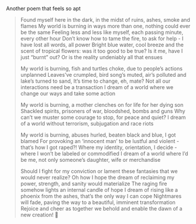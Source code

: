Another poem that feels so apt

> Found myself here in the dark, in the midst of ruins, ashes, smoke and flames
> My world is burning in ways more than one, nothing could ever be the same
> Feeling less and less like myself, each passing minute, every other hour
> Don’t know how to tame the fire, to ask for help - I have lost all words, all power
> Bright blue water, cool breeze and the scent of tropical flowers: was it too good to be true?
> Is it me, have I just “burnt” out? Or is the reality undeniably all that ensues
> 
> My world is burning, fish and turtles choke, due to people’s actions unplanned
> Leaves’ve crumpled, bird song’s muted, air’s polluted and lake’s turned to sand,
>  It’s time to change, eh, mate? Not all our interactions need be a transaction
> I dream of a world where we change our ways and take some action
> 
> My world is burning, a mother clenches on for life for her dying son
> Shackled spirits, prisoners of war, bloodshed, bombs and guns
> Why can’t we muster some courage to stop, for peace and quiet?
> I dream of a world without terrorism, subjugation and race riots
> 
> My world is burning, abuses hurled, beaten black and blue, I got blamed
> For provoking an ‘innocent man’ to be lustful and violent - that’s how I got raped?!
> Where my identity, orientation, I decide - where I won’t be labeled or commodified
> I dream of a world where I’d be me, not only someone’s daughter, wife or merchandise
> 
> Should I fight for my conviction or lament these fantasies that we would never realize?
> Oh how I hope the dream of reclaiming my power, strength, and sanity would materialize
> The raging fire somehow lights an internal candle of hope
> I dream of rising like a phoenix from the ashes, that’s the only way I can cope
> Nightmares will fade, paving the way to a beautiful, imminent transformation
> Rejoice and cheer as together we behold and enable the dawn of a new creation! 🤩
